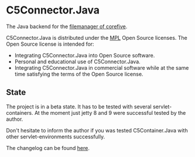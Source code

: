# C5Connector.Java

The Java backend for the [filemanager of corefive](http://github.com/simogeo/Filemanager).

C5Connector.Java is distributed under the [MPL](http://www.mozilla.org/MPL/2.0/) Open Source licenses. The Open Source license is intended for:

* Integrating C5Connector.Java into Open Source software.
* Personal and educational use of C5Connector.Java.
* Integrating C5Connector.Java in commercial software while at the same time satisfying the terms of the Open Source license.

## State

The project is in a beta state. It has to be tested with several servlet-containers. At the moment just jetty 8 and 9 were successful tested by the author.

Don't hesitate to inform the author if you was tested C5Container.Java with other servlet-environments successfully.

The changelog can be found [here](https://github.com/th-schwarz/C5Connector.Java/blob/master/CHANGELOG.md).

